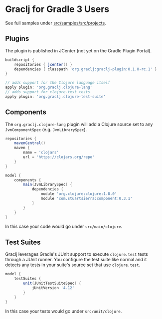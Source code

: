 # Graclj for Gradle 3 Users

See full samples under [src/samples/src/projects](../src/samples/src/projects).

## Plugins

The plugin is published in JCenter (not yet on the Gradle Plugin Portal).

```groovy
buildscript {
    repositories { jcenter() }
    dependencies { classpath 'org.graclj:graclj-plugin:0.1.0-rc.1' }
}

// adds support for the Clojure language itself
apply plugin: 'org.graclj.clojure-lang'
// adds support for clojure.test tests
apply plugin: 'org.graclj.clojure-test-suite'
```

## Components

The `org.graclj.clojure-lang` plugin will add a Clojure source set to any `JvmComponentSpec` (e.g. `JvmLibrarySpec`).

```groovy
repositories {
    mavenCentral()
    maven {
        name = 'clojars'
        url = 'https://clojars.org/repo'
    }
}

model {
    components {
        main(JvmLibrarySpec) {
            dependencies {
                module 'org.clojure:clojure:1.8.0'
                module 'com.stuartsierra:component:0.3.1'
            }
        }
    }
}
```

In this case your code would go under `src/main/clojure`.

## Test Suites

Graclj leverages Gradle's JUnit support to execute `clojure.test` tests through a JUnit runner. You configure the test
suite like normal and it detects any tests in your suite's source set that use `clojure.test`.

```groovy
model {
    testSuites {
        unit(JUnitTestSuiteSpec) {
            jUnitVersion '4.12'
        }
    }
}
```

In this case your tests would go under `src/unit/clojure`.

